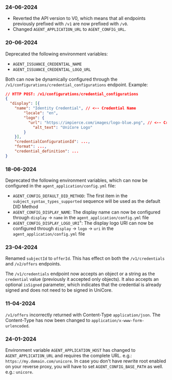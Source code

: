 ### 24-06-2024
- Reverted the API version to V0, which means that all endpoints previously prefixed with `/v1` are now prefixed with `/v0`.
- Changed `AGENT_APPLICATION_URL` to `AGENT_CONFIG_URL`.

### 20-06-2024
Deprecated the following environment variables:
* `AGENT_ISSUANCE_CREDENTIAL_NAME`
* `AGENT_ISSUANCE_CREDENTIAL_LOGO_URL`

Both can now be dynamically configured through the `/v1/configurations/credential_configurations` endpoint. Example:
```json
// HTTP POST: /v1/configurations/credential_configurations
{
  "display": [{
    "name": "Identity Credential", // <-- Credential Name
        "locale": "en",
        "logo": {
          "url": "https://impierce.com/images/logo-blue.png", // <-- Credential Logo URL
            "alt_text": "UniCore Logo"
        }
    }],
    "credentialConfigurationId": ...,
    "format": ...,
    "credential_definition": ...
}
```

### 18-06-2024
Deprecated the following environment variables, which can now be configured in the `agent_application/config.yml` file:
* `AGENT_CONFIG_DEFAULT_DID_METHOD`: The first item in the `subject_syntax_types_supported` sequence will be used as the
  default DID Method
* `AGENT_CONFIG_DISPLAY_NAME`: The display name can now be configured through `display` -> `name` in the `agent_application/config.yml` file
* `AGENT_CONFIG_DISPLAY_LOGO_URI`": The display logo URI can now be configured through `display` -> `logo` -> `uri` in the `agent_application/config.yml` file

### 23-04-2024
Renamed `subjectId` to `offerId`. This has effect on both the `/v1/credentials` and `/v2/offers` endpoints.

The `/v1/credentials` endpoint now accepts an object or a string as the `credential` value (previously it accepted only
objects). It also accepts an optional `isSigned` parameter, which indicates that the credential is already signed and
does not need to be signed in UniCore.

### 11-04-2024
`/v1/offers` incorrectly returned with Content-Type `application/json`. The Content-Type has now been changed to `application/x-www-form-urlencoded`.

### 24-01-2024

Environment variable `AGENT_APPLICATION_HOST` has changed to `AGENT_APPLICATION_URL` and requires the complete URL. e.g.:
`https://my.domain.com/unicore`. In case you don't have rewrite root enabled on your reverse proxy, you will have to set `AGENT_CONFIG_BASE_PATH` as well. e.g.: `unicore`.
